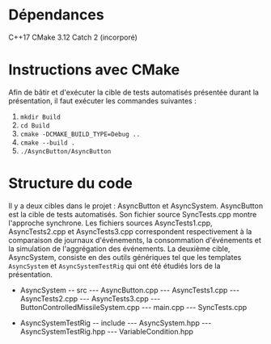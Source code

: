 # Dépendances

C++17
CMake 3.12
Catch 2 (incorporé)

# Instructions avec CMake
Afin de bâtir et d'exécuter la cible de tests automatisés présentée durant la présentation, il faut exécuter les commandes suivantes :

1. `mkdir Build`
1. `cd Build`
1. `cmake -DCMAKE_BUILD_TYPE=Debug ..`
1. `cmake --build .`
1. `./AsyncButton/AsyncButton`

# Structure du code

Il y a deux cibles dans le projet : AsyncButton et AsyncSystem. AsyncButton est la cible de tests automatisés. Son fichier source SyncTests.cpp montre l'approche synchrone. Les fichiers sources AsyncTests1.cpp, AsyncTests2.cpp et AsyncTests3.cpp correspondent respectivement à la comparaison de journaux d'événements, la consommation d'événements et la simulation de l'aggrégation des événements. La deuxième cible, AsyncSystem, consiste en des outils génériques tel que les templates `AsyncSystem` et `AsyncSystemTestRig` qui ont été étudiés lors de la présentation.

- AsyncSystem
-- src
--- AsyncButton.cpp
--- AsyncTests1.cpp
--- AsyncTests2.cpp
--- AsyncTests3.cpp
--- ButtonControlledMissileSystem.cpp
--- main.cpp
--- SyncTests.cpp

- AsyncSystemTestRig
-- include
--- AsyncSystem.hpp
--- AsyncSystemTestRig.hpp
--- VariableCondition.hpp
